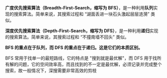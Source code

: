 **广度优先搜索算法（Breadth-First-Search，缩写为 BFS）**，是一种利用**队列**实现的搜索算法。简单来说，其搜索过程和 “湖面丢进一块石头激起层层涟漪” 类似。

**深度优先搜索算法（Depth-First-Search，缩写为 DFS）**，是一种利用**递归**实现的搜索算法。简单来说，其搜索过程和 “不撞南墙不回头” 类似。

**BFS 的重点在于队列，而 DFS 的重点在于递归。这是它们的本质区别。**

BFS 常用于找单一的最短路线，它的特点是 "搜到就是最优解"，而 DFS 用于找所有解的问题，它的空间效率高，而且找到的不一定是最优解，必须记录并完成整个搜索，故一般情况下，深搜需要非常高效的剪枝

